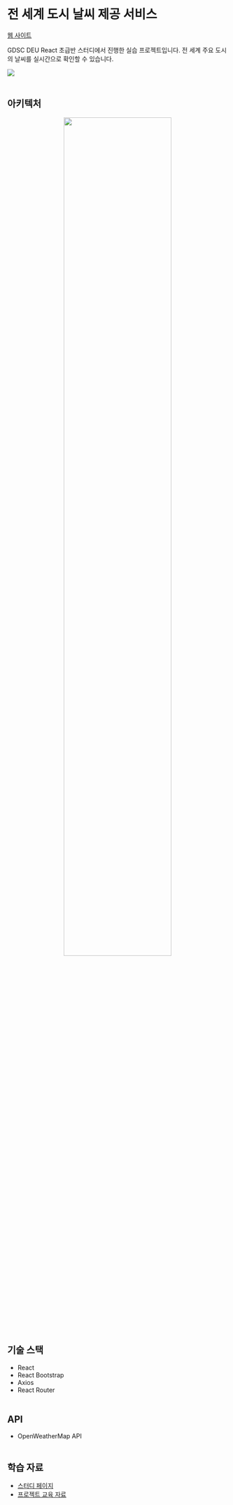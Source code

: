 # 전 세계 도시 날씨 제공 서비스

<a href="https://thelight0804.github.io/World-weather-React/">웹 사이트</a>
<p>GDSC DEU React 초급반 스터디에서 진행한 실습 프로젝트입니다. 전 세계 주요 도시의 날씨를 실시간으로 확인할 수 있습니다.</p>

<img src="https://github.com/thelight0804/World-weather-React/assets/69424845/50ae3872-4e5a-4328-86c2-d8bc617116d8">
<br><br>

## 아키텍처
<div align="center">
  <img src="https://github.com/thelight0804/World-weather-React/assets/69424845/49a7d6b2-f0f0-4473-a6a6-88970bf89ead" width="70%" align="center">
</div>
<br><br>

## 기술 스택
- React
- React Bootstrap
- Axios
- React Router
<br><br>

## API
- OpenWeatherMap API
<br><br>

## 학습 자료
- <a href="https://thelight0804.notion.site/GDSC-React-2-85d570f0497e4a0fad0604efda64304e">스터디 페이지</a>
- <a href="https://thelight0804.notion.site/e2fa4b7770864504a136475e98236191">프로젝트 교육 자료</a>
